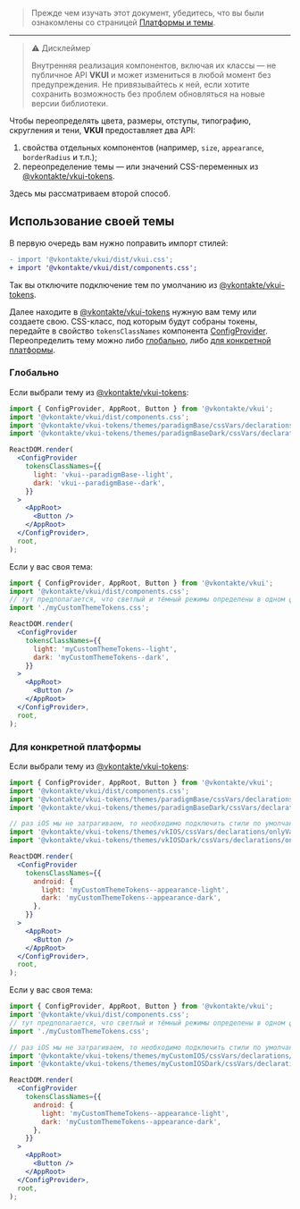> Прежде чем изучать этот документ, убедитесь, что вы были ознакомлены со страницей [Платформы и темы](#/PlatformsAndThemes).

<hr/>

> ⚠ Дисклеймер
>
> Внутренняя реализация компонентов, включая их классы — не публичное API **VKUI** и может
> измениться в любой момент без предупреждения. Не привязывайтесь к ней, если хотите сохранить
> возможность без проблем обновляться на новые версии библиотеки.

Чтобы переопределять цвета, размеры, отступы, типографию, скругления и тени, **VKUI** предоставляет
два API:

1. свойства отдельных компонентов (например, `size`, `appearance`, `borderRadius` и т.п.);
2. переопределение темы — или значений CSS-переменных из [@vkontakte/vkui-tokens](https://github.com/VKCOM/vkui-tokens).

Здесь мы рассматриваем второй способ.

## Использование своей темы

В первую очередь вам нужно поправить импорт стилей:

```diff
- import '@vkontakte/vkui/dist/vkui.css';
+ import '@vkontakte/vkui/dist/components.css';
```

Так вы отключите подключение тем по умолчанию из [@vkontakte/vkui-tokens](https://github.com/VKCOM/vkui-tokens).

Далее находите в [@vkontakte/vkui-tokens](https://github.com/VKCOM/vkui-tokens) нужную вам тему или
создаете свою. CSS-класс, под которым будут собраны токены, передайте в свойство `tokensClassNames`
компонента [ConfigProvider](#/ConfigProvider). Переопределить тему можно либо <a href="{{anchor}}">глобально</a>,
либо <a href="{{anchor}}">для конкретной платформы</a>.

### Глобально

Если выбрали тему из [@vkontakte/vkui-tokens](https://github.com/VKCOM/vkui-tokens):

```jsx static
import { ConfigProvider, AppRoot, Button } from '@vkontakte/vkui';
import '@vkontakte/vkui/dist/components.css';
import '@vkontakte/vkui-tokens/themes/paradigmBase/cssVars/declarations/onlyVariables.css';
import '@vkontakte/vkui-tokens/themes/paradigmBaseDark/cssVars/declarations/onlyVariablesLocal.css';

ReactDOM.render(
  <ConfigProvider
    tokensClassNames={{
      light: 'vkui--paradigmBase--light',
      dark: 'vkui--paradigmBase--dark',
    }}
  >
    <AppRoot>
      <Button />
    </AppRoot>
  </ConfigProvider>,
  root,
);
```

Если у вас своя тема:

```jsx static
import { ConfigProvider, AppRoot, Button } from '@vkontakte/vkui';
import '@vkontakte/vkui/dist/components.css';
// тут предполагается, что светлый и тёмный режимы определены в одном файле
import './myCustomThemeTokens.css';

ReactDOM.render(
  <ConfigProvider
    tokensClassNames={{
      light: 'myCustomThemeTokens--light',
      dark: 'myCustomThemeTokens--dark',
    }}
  >
    <AppRoot>
      <Button />
    </AppRoot>
  </ConfigProvider>,
  root,
);
```

### Для конкретной платформы

Если выбрали тему из [@vkontakte/vkui-tokens](https://github.com/VKCOM/vkui-tokens):

```jsx static
import { ConfigProvider, AppRoot, Button } from '@vkontakte/vkui';
import '@vkontakte/vkui/dist/components.css';
import '@vkontakte/vkui-tokens/themes/paradigmBase/cssVars/declarations/onlyVariables.css';
import '@vkontakte/vkui-tokens/themes/paradigmBaseDark/cssVars/declarations/onlyVariablesLocal.css';

// раз iOS мы не затрагиваем, то необходимо подключить стили по умолчанию
import '@vkontakte/vkui-tokens/themes/vkIOS/cssVars/declarations/onlyVariables.css';
import '@vkontakte/vkui-tokens/themes/vkIOSDark/cssVars/declarations/onlyVariablesLocal.css';

ReactDOM.render(
  <ConfigProvider
    tokensClassNames={{
      android: {
        light: 'myCustomThemeTokens--appearance-light',
        dark: 'myCustomThemeTokens--appearance-dark',
      },
    }}
  >
    <AppRoot>
      <Button />
    </AppRoot>
  </ConfigProvider>,
  root,
);
```

Если у вас своя тема:

```jsx static
import { ConfigProvider, AppRoot, Button } from '@vkontakte/vkui';
import '@vkontakte/vkui/dist/components.css';
// тут предполагается, что светлый и тёмный режимы определены в одном файле
import './myCustomThemeTokens.css';

// раз iOS мы не затрагиваем, то необходимо подключить стили по умолчанию
import '@vkontakte/vkui-tokens/themes/myCustomIOS/cssVars/declarations/onlyVariables.css';
import '@vkontakte/vkui-tokens/themes/myCustomIOSDark/cssVars/declarations/onlyVariablesLocal.css';

ReactDOM.render(
  <ConfigProvider
    tokensClassNames={{
      android: {
        light: 'myCustomThemeTokens--appearance-light',
        dark: 'myCustomThemeTokens--appearance-dark',
      },
    }}
  >
    <AppRoot>
      <Button />
    </AppRoot>
  </ConfigProvider>,
  root,
);
```
